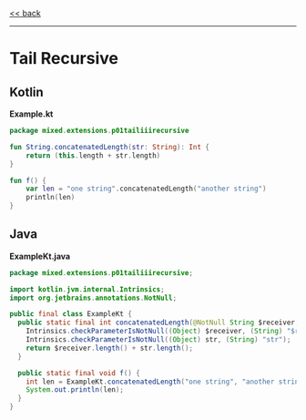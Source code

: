 
[<< back](https://github.com/tomasbjerre/yet-another-kotlin-vs-java-comparison)

-----------------------------

# Tail Recursive

## Kotlin

**Example.kt**

```kotlin
package mixed.extensions.p01tailiiirecursive

fun String.concatenatedLength(str: String): Int {
    return (this.length + str.length)
}

fun f() {
    var len = "one string".concatenatedLength("another string")
    println(len)
}
```

## Java

**ExampleKt.java**

```java
package mixed.extensions.p01tailiiirecursive;

import kotlin.jvm.internal.Intrinsics;
import org.jetbrains.annotations.NotNull;

public final class ExampleKt {
  public static final int concatenatedLength(@NotNull String $receiver, @NotNull String str) {
    Intrinsics.checkParameterIsNotNull((Object) $receiver, (String) "$receiver");
    Intrinsics.checkParameterIsNotNull((Object) str, (String) "str");
    return $receiver.length() + str.length();
  }

  public static final void f() {
    int len = ExampleKt.concatenatedLength("one string", "another string");
    System.out.println(len);
  }
}

```
